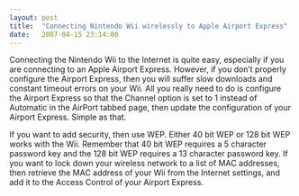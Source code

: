 ```yaml
---
layout: post
title:  "Connecting Nintendo Wii wirelessly to Apple Airport Express"
date:   2007-04-15 23:14:00
---
```


Connecting the Nintendo Wii to the Internet is quite easy, especially if you are connecting to an Apple Airport Express. However, if you don’t properly configure the Airport Express, then you will suffer slow downloads and constant timeout errors on your Wii. All you really need to do is configure the Airport Express so that the Channel option is set to 1 instead of Automatic in the AirPort tabbed page, then update the configuration of your Airport Express. Simple as that.

If you want to add security, then use WEP. Either 40 bit WEP or 128 bit WEP works with the Wii. Remember that 40 bit WEP requires a 5 character password key and the 128 bit WEP requires a 13 character password key. If you want to lock down your wireless network to a list of MAC addresses, then retrieve the MAC address of your Wii from the Internet settings, and add it to the Access Control of your Airport Express.
